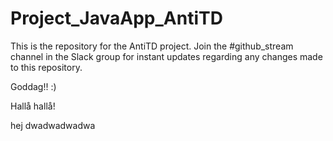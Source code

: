 # Project_JavaApp_AntiTD

This is the repository for the AntiTD project.
Join the #github_stream channel in the Slack group for instant updates regarding any changes made to this repository. 

Goddag!! :)

Hallå hallå!

hej
dwadwadwadwa